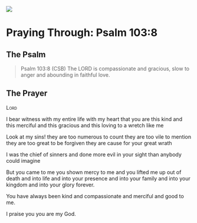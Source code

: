 <img class="intro-right" src="/images/art-paris-psalter.jpg">

# Praying Through: Psalm 103:8

## The Psalm

>Psalm 103:8 (CSB)   The LORD is compassionate and gracious, slow to anger and abounding in faithful love. 

## The Prayer

<div style="font-variant: small-caps;">
Lord
</div>


I bear witness
  with my entire life
  with my heart
  that you are this kind
  and this merciful
  and this gracious
  and this loving 
  to a wretch like me

Look at my sins!
  they are too numerous to count
  they are too vile to mention
  they are too great to be forgiven
  they are cause for your great wrath

I was the chief of sinners
  and done more evil in your sight
  than anybody could imagine

But you came to me
  you shown mercy to me
  and you lifted me up
  out of death
  and into life
  and into your presence
  and into your family
  and into your kingdom
  and into your glory
  forever.

You have always been kind
  and compassionate
  and merciful
  and good to me.

I praise you
  you are my God.
